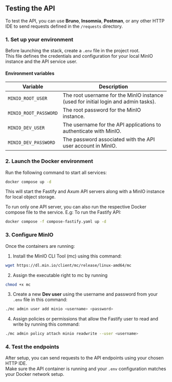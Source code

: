 ## Testing the API

To test the API, you can use **Bruno**, **Insomnia**, **Postman**, or any other HTTP IDE to send requests defined in the `/requests` directory.

### 1. Set up your environment

Before launching the stack, create a `.env` file in the project root.  
This file defines the credentials and configuration for your local MinIO instance and the API service user.

#### Environment variables

| Variable              | Description                                                                        |
| --------------------- | ---------------------------------------------------------------------------------- |
| `MINIO_ROOT_USER`     | The root username for the MinIO instance (used for initial login and admin tasks). |
| `MINIO_ROOT_PASSWORD` | The root password for the MinIO instance.                                          |
| `MINIO_DEV_USER`      | The username for the API applications to authenticate with MinIO.                  |
| `MINIO_DEV_PASSWORD`  | The password associated with the API user account in MinIO.                        |

### 2. Launch the Docker environment

Run the following command to start all services:

```bash
docker compose up -d
```

This will start the Fastify and Axum API servers along with a MinIO instance for local object storage.

To run only one API server, you can also run the respective Docker compose file to the service.
E.g: To run the Fastify API:

```bash
docker compose -f compose-fastify.yaml up -d
```

### 3. Configure MinIO

Once the containers are running:

1. Install the MinIO CLI Tool (mc) using this command:
```bash
wget https://dl.min.io/client/mc/release/linux-amd64/mc
```
2. Assign the executable right to mc by running
```bash
chmod +x mc
```
3. Create a new **Dev user** using the username and password from your `.env` file in this command:
```bash
./mc admin user add minio <username> <password>
```
4. Assign policies or permissions that allow the Fastify user to read and write by running this command:
```bash
./mc admin policy attach minio readwrite --user <username>
```

### 4. Test the endpoints

After setup, you can send requests to the API endpoints using your chosen HTTP IDE.  
Make sure the API container is running and your `.env` configuration matches your Docker network setup.
